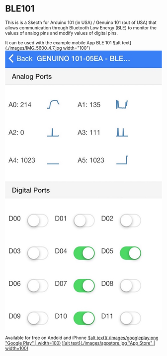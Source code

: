 # BLE101
This is is a Skecth for Arduino 101 (in USA) / Genuino 101 (out of USA) that allows communication through Bluetooth Low Energy (BLE) to monitor the values of analog pins and modify values of digital pins.

It can be used with the example mobile App BLE 101
![alt text](./images/IMG_5600_4.7.jpg width="100")
![alt text](./images/IMG_5601_4.7.jpg )

Available for free on Andoid and iPhone
[![alt text](./images/googleplay.png "Google Play" | width=100)](http://play.google.com/store/apps/details?id=com.firstmakers.ble101)
[![alt text](./images/appstore.jpg "App Store" | width=100)](http://appstore.com/ble-101)

